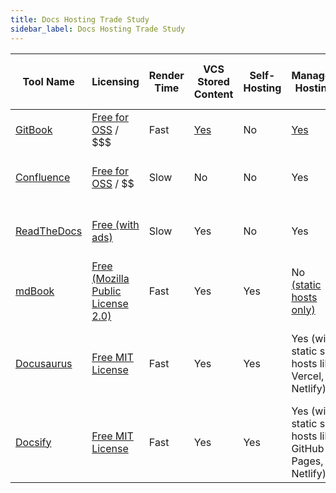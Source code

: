 ```yaml
---
title: Docs Hosting Trade Study
sidebar_label: Docs Hosting Trade Study
---
```


| Tool Name                                       | Licensing                                                                                     | Render Time | VCS Stored Content                                    | Self-Hosting | Managed Hosting                                                                                                     | API Actions                                                                          | Generate API Docs                                                                      | WYSIWYG Editing     | Markdown Support                                                                                             | Embedded Content                                                                          | Hierarchial Structure                                             | Templating Support                                                                                | Roles                                                         | Comment Support                                                                 | Search                                                                     | Import From Other Formats                                                              | Export Other Formats                                                                            | Anchor Links                                             | Draft Content                                                                        | Version Control                                                                   | Internationalization                                                                                                                         | File Uploads                                   | Diagram Editing                                                                                                           | Usage Analytics                                                                | Extension Support                                                                                                  |
| ----------------------------------------------- | --------------------------------------------------------------------------------------------- | ----------- | ----------------------------------------------------- | ------------ | ------------------------------------------------------------------------------------------------------------------- | ------------------------------------------------------------------------------------ | -------------------------------------------------------------------------------------- | ------------------- | ------------------------------------------------------------------------------------------------------------ | ----------------------------------------------------------------------------------------- | ----------------------------------------------------------------- | ------------------------------------------------------------------------------------------------- | ------------------------------------------------------------- | ------------------------------------------------------------------------------- | -------------------------------------------------------------------------- | -------------------------------------------------------------------------------------- | ----------------------------------------------------------------------------------------------- | -------------------------------------------------------- | ------------------------------------------------------------------------------------ | --------------------------------------------------------------------------------- | -------------------------------------------------------------------------------------------------------------------------------------------- | ---------------------------------------------- | ------------------------------------------------------------------------------------------------------------------------- | ------------------------------------------------------------------------------ | ------------------------------------------------------------------------------------------------------------------ |
| [GitBook](https://www.gitbook.com)              | [Free for OSS](https://www.gitbook.com/pricing) / $$$                                         | Fast        | [Yes](https://docs.gitbook.com/integrations/git-sync) | No           | [Yes](https://docs.gitbook.com/hosting/custom-domains)                                                              | [Yes](https://developer.gitbook.com)                                                 | [Yes](https://docs.gitbook.com/features/openapi)                                       | Yes                 | [Yes](https://docs.gitbook.com/editing-content/markdown)                                                     | [Yes](https://docs.gitbook.com/editing-content/embeds)                                    | [Yes](https://docs.gitbook.com/editing-content/content-structure) | [Yes](https://docs.gitbook.com/getting-started/start-exploring#starter-templates)                 | [Yes](https://docs.gitbook.com/collaboration/team-management) | [Yes](https://docs.gitbook.com/collaboration/comments)                          | [Yes](https://docs.gitbook.com/features/multiple-space-search)             | [Yes](https://docs.gitbook.com/features/import)                                        | [Yes](https://docs.gitbook.com/features/pdf-export)                                             | [Yes](https://docs.gitbook.com/features/shareable-links) | [Yes](https://docs.gitbook.com/collaboration/team-management/setting-up-permissions) | Yes                                                                               | [Yes](https://docs.gitbook.com/features/internationalization)                                                                                | [Yes](https://docs.gitbook.com/features/files) | No                                                                                                                        | [Yes](https://docs.gitbook.com/features/insights#data-sampling)                | No                                                                                                                 |
| [Confluence](https://confluence.atlassian.com/) | [Free for OSS](https://www.atlassian.com/software/views/open-source-license-request) / $$     | Slow        | No                                                    | No           | Yes                                                                                                                 | [Yes](https://developer.atlassian.com/server/confluence/confluence-server-rest-api/) | No (only non-free plugins)                                                             | Yes                 | [Partial](https://confluence.atlassian.com/doc/confluence-wiki-markup-251003035.html) (for embedded content) | Yes                                                                                       | Yes                                                               | [Yes](https://confluence.atlassian.com/doc/create-a-template-296093779.html)                      | Yes                                                           | Yes                                                                             | Yes                                                                        | [Yes](https://confluence.atlassian.com/doc/import-content-into-confluence-191141.html) | [Yes](https://confluence.atlassian.com/doc/export-content-to-word-pdf-html-and-xml-139475.html) | Yes                                                      | Yes                                                                                  | Yes                                                                               | [No](https://confluence.atlassian.com/confeval/confluence-evaluator-resources/confluence-managing-content-in-multiple-language-translations) | Yes                                            | No (only non-free plugins)                                                                                                | No (non-free plans only)                                                       | [Yes](https://developer.atlassian.com/server/confluence/writing-confluence-plugins/)                               |
| [ReadTheDocs](https://readthedocs.org)          | [Free (with ads)](https://docs.readthedocs.io/en/stable/advertising/advertising-details.html) | Slow        | Yes                                                   | No           | Yes                                                                                                                 | [Yes](https://docs.readthedocs.io/en/stable/api/)                                    | [No](https://docs.readthedocs.io/en/stable/gsoc.html#integration-with-openapi-swagger) | No                  | Yes                                                                                                          | [Yes](https://docutils.sourceforge.io/docs/ref/rst/directives.html#raw-data-pass-through) | Yes                                                               | [Yes](https://www.sphinx-doc.org/en/master/templating.html)                                       | Yes                                                           | [No](https://docs.readthedocs.io/en/stable/faq.html#i-want-comments-in-my-docs) | Yes                                                                        | [Limited](https://docs.readthedocs.io/en/stable/intro/import-guide.html)               | [Yes](https://www.sphinx-doc.org/en/master/man/sphinx-build.html)                               | Yes                                                      | No                                                                                   | Yes [including doc packages](https://docs.readthedocs.io/en/stable/versions.html) | [Yes](https://www.sphinx-doc.org/en/master/usage/advanced/intl.html)                                                                         | No (embed/links only)                          | Yes [(with plugins)](https://chiplicity.readthedocs.io/en/latest/Using_Sphinx/UsingGraphicsAndDiagramsInSphinx.html#id15) | [Yes](https://docs.readthedocs.io/en/stable/analytics.html)                    | [Yes](https://www.sphinx-doc.org/en/master/extdev/index.html)                                                      |
| [mdBook](https://rust-lang.github.io/mdBook/)   | [Free (Mozilla Public License 2.0)](https://github.com/rust-lang/mdBook/blob/master/LICENSE)  | Fast        | Yes                                                   | Yes          | No [(static hosts only)](https://rust-lang.github.io/mdBook/continuous-integration.html?highlight=deploy#deploying) | No                                                                                   | No                                                                                     | No                  | Yes                                                                                                          | No                                                                                        | Yes                                                               | [Yes](https://rust-lang.github.io/mdBook/format/theme/index-hbs.html?highlight=template#indexhbs) | No                                                            | No                                                                              | Yes                                                                        | No                                                                                     | No                                                                                              | Yes                                                      | No                                                                                   | Yes                                                                               | [No](https://github.com/rust-lang/mdBook/issues/5)                                                                                           | No (embed/links only)                          | [Yes](https://github.com/badboy/mdbook-mermaid) (as a preprocessor)                                                       | No (third-party only)                                                          | [Yes](https://rust-lang.github.io/mdBook/for_developers/preprocessors.html?highlight=preproce#hooking-into-mdbook) |
| [Docusaurus](https://docusaurus.io/)            | [Free MIT License](https://github.com/facebook/docusaurus/blob/main/LICENSE)                  | Fast        | Yes                                                   | Yes          | Yes (with static site hosts like Vercel, Netlify)                                                                   | No                                                                                   | [Yes (with plugins)](https://docusaurus.io/docs/api-docs)                              | No                  | [Yes](https://docusaurus.io/docs/markdown-features)                                                          | [Yes](https://docusaurus.io/docs/markdown-features/react)                                 | [Yes](https://docusaurus.io/docs/sidebar)                         | [Yes](https://docusaurus.io/docs/using-themes)                                                    | No                                                            | No                                                                              | [Yes](https://docusaurus.io/docs/search)                                   | No                                                                                     | No (but can be done with external tools)                                                        | Yes                                                      | No                                                                                   | No                                                                                | [Yes](https://docusaurus.io/docs/i18n/introduction)                                                                                          | No (embed/links only)                          | [Yes (with plugins)](https://docusaurus.io/blog/releases/2.2#mermaid-diagrams)                                            | [No](https://docusaurus.io/docs/analytics) (third-party only)                  | Yes                                                                                                                |
| [Docsify](https://docsify.js.org/)              | [Free MIT License](https://github.com/docsifyjs/docsify/blob/develop/LICENSE)                 | Fast        | Yes                                                   | Yes          | Yes (with static site hosts like GitHub Pages, Netlify)                                                             | No                                                                                   | No                                                                                     | No (Markdown-based) | [Yes](https://docsify.js.org/#/quickstart)                                                                   | [Yes](https://docsify.js.org/#/embed-files)                                               | [Yes](https://docsify.js.org/#/more-pages)                        | No                                                                                                | No                                                            | No                                                                              | [Yes (with plugins)](https://docsify.js.org/#/plugins?id=full-text-search) | No                                                                                     | No                                                                                              | Yes                                                      | No                                                                                   | No                                                                                | No                                                                                                                                           | No (embed/links only)                          | [Partial (with plugins)](https://docsify.js.org/#/plugins?id=diagrams)                                                    | [No](https://docsify.js.org/#/awesome?id=analytics-plugins) (third-party only) | [Yes](https://docsify.js.org/#/plugins)                                                                            |